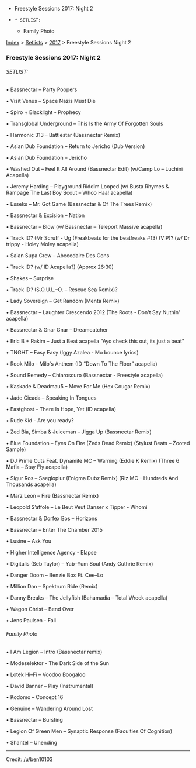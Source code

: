   * Freestyle Sessions 2017: Night 2
  *     * SETLIST:
    * Family Photo

[Index](https://www.reddit.com/r/bassnectar/wiki/index) >
[Setlists](https://www.reddit.com/r/bassnectar/wiki/interactive/setlists) >
[2017](https://www.reddit.com/r/bassnectar/wiki/interactive/setlists/2017) >
Freestyle Sessions Night 2

### Freestyle Sessions 2017: Night 2

###### SETLIST:

• Bassnectar – Party Poopers

• Visit Venus – Space Nazis Must Die

• Spiro + Blacklight - Prophecy

• Transglobal Underground – This Is the Army Of Forgotten Souls

• Harmonic 313 – Battlestar (Bassnectar Remix)

• Asian Dub Foundation – Return to Jericho (Dub Version)

• Asian Dub Foundation – Jericho

• Washed Out – Feel It All Around (Bassnectar Edit) (w/Camp Lo – Luchini
Acapella)

• Jeremy Harding – Playground Riddim Looped (w/ Busta Rhymes & Rampage The
Last Boy Scout – Whoo Haa! acapella)

• Esseks – Mr. Got Game (Bassnectar & Of The Trees Remix)

• Bassnectar & Excision – Nation

• Bassnectar – Blow (w/ Bassnectar – Teleport Massive acapella)

• Track ID? (Mr Scruff - Ug (Freakbeats for the beatfreaks #13) (VIP)? (w/ Dr
trippy - Holey Moley acapella)

• Saian Supa Crew – Abecedaire Des Cons

• Track ID? (w/ ID Acapella?) (Approx 26:30)

• Shakes – Surprise

• Track ID? (S.O.U.L.–O. – Rescue Sea Remix)?

• Lady Sovereign – Get Random (Menta Remix)

• Bassnectar – Laughter Crescendo 2012 (The Roots - Don't Say Nuthin'
acapella)

• Bassnectar & Gnar Gnar – Dreamcatcher

• Eric B + Rakim – Just a Beat acapella "Ayo check this out, its just a beat"

• TNGHT – Easy Easy (Iggy Azalea - Mo bounce lyrics)

• Rook Milo - Milo's Anthem (ID “Down To The Floor” acapella)

• Sound Remedy – Chiaroscuro (Bassnectar - Freestyle acapella)

• Kaskade & Deadmau5 – Move For Me (Hex Cougar Remix)

• Jade Cicada – Speaking In Tongues

• Eastghost – There Is Hope, Yet (ID acapella)

• Rude Kid - Are you ready?

• Zed Bia, Simba & Juiceman – Jigga Up (Bassnectar Remix)

• Blue Foundation – Eyes On Fire (Zeds Dead Remix) (Stylust Beats – Zooted
Sample)

• DJ Prime Cuts Feat. Dynamite MC – Warning (Eddie K Remix) (Three 6 Mafia –
Stay Fly acapella)

• Sigur Ros – Saegloplur (Enigma Dubz Remix) (Riz MC - Hundreds And Thousands
acapella)

• Marz Leon – Fire (Bassnectar Remix)

• Leopold S’affole – Le Beut Veut Danser x Tipper - Whomi

• Bassnectar & Dorfex Bos – Horizons

• Bassnectar – Enter The Chamber 2015

• Lusine – Ask You

• Higher Intelligence Agency - Elapse

• Digitalis (Seb Taylor) – Yab–Yum Soul (Andy Guthrie Remix)

• Danger Doom – Benzie Box Ft. Cee–Lo

• Million Dan – Spektrum Ride (Remix)

• Danny Breaks – The Jellyfish (Bahamadia – Total Wreck acapella)

• Wagon Christ – Bend Over

• Jens Paulsen - Fall

###### Family Photo

• I Am Legion – Intro (Bassnectar remix)

• Modeselektor - The Dark Side of the Sun

• Lotek Hi–Fi – Voodoo Boogaloo

• David Banner – Play (Instrumental)

• Kodomo – Concept 16

• Genuine – Wandering Around Lost

• Bassnectar – Bursting

• Legion Of Green Men – Synaptic Response (Faculties Of Cognition)

• Shantel – Unending

* * *

Credit: [/u/ben10103](/u/ben10103)

